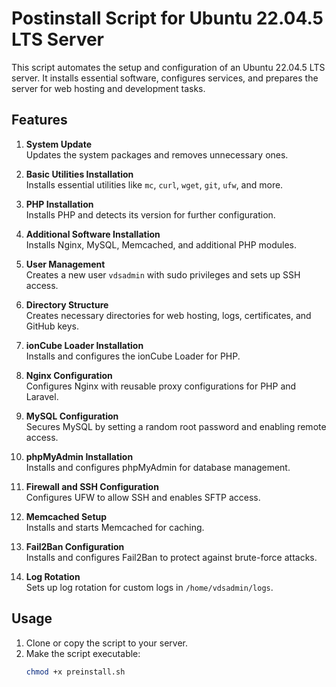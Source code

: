 # Postinstall Script for Ubuntu 22.04.5 LTS Server

This script automates the setup and configuration of an Ubuntu 22.04.5 LTS server. It installs essential software, configures services, and prepares the server for web hosting and development tasks.

## Features

1. **System Update**  
   Updates the system packages and removes unnecessary ones.

2. **Basic Utilities Installation**  
   Installs essential utilities like `mc`, `curl`, `wget`, `git`, `ufw`, and more.

3. **PHP Installation**  
   Installs PHP and detects its version for further configuration.

4. **Additional Software Installation**  
   Installs Nginx, MySQL, Memcached, and additional PHP modules.

5. **User Management**  
   Creates a new user `vdsadmin` with sudo privileges and sets up SSH access.

6. **Directory Structure**  
   Creates necessary directories for web hosting, logs, certificates, and GitHub keys.

7. **ionCube Loader Installation**  
   Installs and configures the ionCube Loader for PHP.

8. **Nginx Configuration**  
   Configures Nginx with reusable proxy configurations for PHP and Laravel.

9. **MySQL Configuration**  
   Secures MySQL by setting a random root password and enabling remote access.

10. **phpMyAdmin Installation**  
    Installs and configures phpMyAdmin for database management.

11. **Firewall and SSH Configuration**  
    Configures UFW to allow SSH and enables SFTP access.

12. **Memcached Setup**  
    Installs and starts Memcached for caching.

13. **Fail2Ban Configuration**  
    Installs and configures Fail2Ban to protect against brute-force attacks.

14. **Log Rotation**  
    Sets up log rotation for custom logs in `/home/vdsadmin/logs`.

## Usage

1. Clone or copy the script to your server.
2. Make the script executable:
   ```bash
   chmod +x preinstall.sh
   ```
